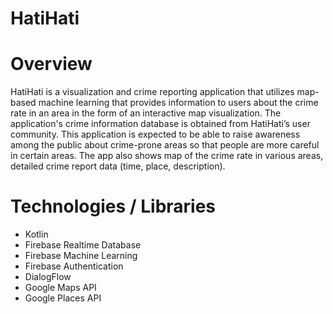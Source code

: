 # HatiHati

# Overview

HatiHati is a visualization and crime reporting application that utilizes map-based machine learning that provides information to users about the crime rate in an area in the form of an interactive map visualization. The application's crime information database is obtained from HatiHati’s user community. This application is expected to be able to raise awareness among the public about crime-prone areas so that people are more careful in certain areas. The app also shows map of the crime rate in various areas, detailed crime report data (time, place, description).

# Technologies / Libraries

* Kotlin
* Firebase Realtime Database
* Firebase Machine Learning
* Firebase Authentication
* DialogFlow
* Google Maps API
* Google Places API
